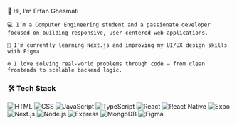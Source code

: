 👋 Hi, I’m Erfan Ghesmati

    💻 I’m a Computer Engineering student and a passionate developer focused on building responsive, user-centered web applications.

    🌱 I’m currently learning Next.js and improving my UI/UX design skills with Figma.

    ⚙️ I love solving real-world problems through code — from clean frontends to scalable backend logic.





### 🛠️ Tech Stack



![HTML](https://img.shields.io/badge/HTML5-E34F26?style=flat&logo=html5&logoColor=white) ![CSS](https://img.shields.io/badge/CSS3-1572B6?style=flat&logo=css3&logoColor=white) ![JavaScript](https://img.shields.io/badge/JavaScript-F7DF1E?style=flat&logo=javascript&logoColor=black) ![TypeScript](https://img.shields.io/badge/TypeScript-3178C6?style=flat&logo=typescript&logoColor=white) ![React](https://img.shields.io/badge/React-20232A?style=flat&logo=react&logoColor=61DAFB) ![React Native](https://img.shields.io/badge/React_Native-20232A?style=flat&logo=react&logoColor=61DAFB) ![Expo](https://img.shields.io/badge/Expo-1B1F23?style=flat&logo=expo&logoColor=white) ![Next.js](https://img.shields.io/badge/Next.js-000000?style=flat&logo=nextdotjs&logoColor=white) ![Node.js](https://img.shields.io/badge/Node.js-339933?style=flat&logo=nodedotjs&logoColor=white) ![Express](https://img.shields.io/badge/Express.js-000000?style=flat&logo=express&logoColor=white) ![MongoDB](https://img.shields.io/badge/MongoDB-47A248?style=flat&logo=mongodb&logoColor=white) ![Figma](https://img.shields.io/badge/Figma-F24E1E?style=flat&logo=figma&logoColor=white)
